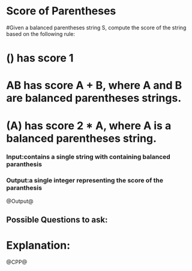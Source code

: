 # Score of Parentheses
#Given a balanced parentheses string S, compute the score of the string based on the following rule:
# () has score 1
# AB has score A + B, where A and B are balanced parentheses strings.
# (A) has score 2 * A, where A is a balanced parentheses string.

### Input:contains a single string with containing balanced paranthesis 
### Output:a single integer representing the score of the paranthesis
@Output@


## Possible Questions to ask:

# Explanation:

@CPP@
